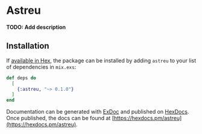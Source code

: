 # Astreu

**TODO: Add description**

## Installation

If [available in Hex](https://hex.pm/docs/publish), the package can be installed
by adding `astreu` to your list of dependencies in `mix.exs`:

```elixir
def deps do
  [
    {:astreu, "~> 0.1.0"}
  ]
end
```

Documentation can be generated with [ExDoc](https://github.com/elixir-lang/ex_doc)
and published on [HexDocs](https://hexdocs.pm). Once published, the docs can
be found at [https://hexdocs.pm/astreu](https://hexdocs.pm/astreu).

